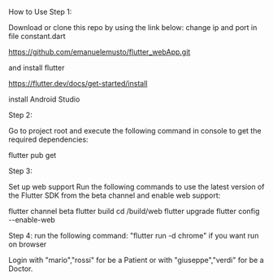 How to Use
Step 1:

Download or clone this repo by using the link below:
change ip and port in file constant.dart

https://github.com/emanuelemusto/flutter_webApp.git

and install flutter

https://flutter.dev/docs/get-started/install

install Android Studio

Step 2:

Go to project root and execute the following command in console to get the required dependencies:

flutter pub get 

Step 3:

Set up web support
Run the following commands to use the latest version of the Flutter SDK from the beta channel and enable web support:

flutter channel beta
flutter build
cd /build/web
flutter upgrade
flutter config --enable-web

Step 4:
run the following command: "flutter run -d chrome" if you want run on browser

Login with "mario","rossi" for be a Patient or with "giuseppe","verdi" for be a Doctor.
